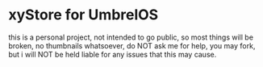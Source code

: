 # xyStore for UmbrelOS
this is a personal project, not intended to go public, so most things will be broken,
no thumbnails whatsoever, do NOT ask me for help, you may fork, but i will NOT be held
liable for any issues that this may cause. 
